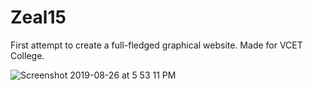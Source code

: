 # Zeal15
First attempt to create a full-fledged graphical website.
Made for VCET College.

![Screenshot 2019-08-26 at 5 53 11 PM](https://user-images.githubusercontent.com/5196925/79554108-3a164880-80bb-11ea-923d-292c261c37cb.png)


